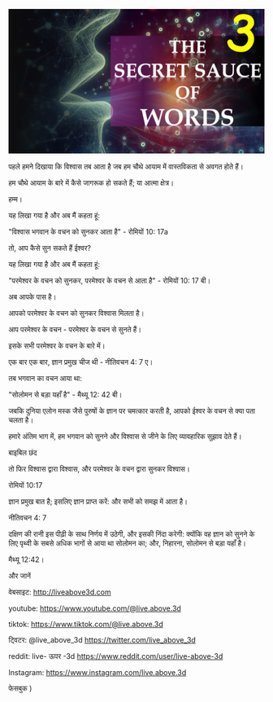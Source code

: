 ![Video cover image](../cover.jpeg "cover-photo")

पहले हमने दिखाया कि विश्वास तब आता है जब हम चौथे आयाम में वास्तविकता से अवगत होते हैं।

हम चौथे आयाम के बारे में कैसे जागरूक हो सकते हैं; या आत्मा क्षेत्र।

हम्म।

यह लिखा गया है और अब मैं कहता हूं:

"विश्वास भगवान के वचन को सुनकर आता है" - रोमियों 10: 17a

तो, आप कैसे सुन सकते हैं ईश्वर?

यह लिखा गया है और अब मैं कहता हूं:

"परमेश्वर के वचन को सुनकर, परमेश्वर के वचन से आता है" - रोमियों 10: 17 बी।

अब आपके पास है।

आपको परमेश्वर के वचन को सुनकर विश्वास मिलता है।

आप परमेश्वर के वचन - परमेश्वर के वचन से सुनते हैं।

इसके सभी परमेश्वर के वचन के बारे में।

एक बार एक बार, ज्ञान प्रमुख चीज थी - नीतिवचन 4: 7 ए।

तब भगवान का वचन आया था:

"सोलोमन से बड़ा यहाँ है" - मैथ्यू 12: 42 बी।

जबकि दुनिया एलोन मस्क जैसे पुरुषों के ज्ञान पर चमत्कार करती है, आपको ईश्वर के वचन से क्या पता चलता है।

हमारे अंतिम भाग में, हम भगवान को सुनने और विश्वास से जीने के लिए व्यावहारिक सुझाव देते हैं।

बाइबिल छंद

तो फिर विश्वास द्वारा विश्वास, और परमेश्वर के वचन द्वारा सुनकर विश्वास।

रोमियों 10:17

ज्ञान प्रमुख बात है; इसलिए ज्ञान प्राप्त करें: और सभी को समझ में आता है।

नीतिवचन 4: 7

दक्षिण की रानी इस पीढ़ी के साथ निर्णय में उठेगी, और इसकी निंदा करेगी: क्योंकि वह ज्ञान को सुनने के लिए पृथ्वी के सबसे अधिक भागों से आया था सोलोमन का; और, निहारना, सोलोमन से बड़ा यहाँ है।

मैथ्यू 12:42।

और जानें

वेबसाइट: http://liveabove3d.com

youtube: https://www.youtube.com/@live.above.3d

tiktok: https://www.tiktok.com/@live.above.3d

ट्विटर: @live_above_3d https://twitter.com/live_above_3d

reddit: live- ऊपर -3d https://www.reddit.com/user/live-above-3d

Instagram: https://www.instagram.com/live.above.3d

फेसबुक )